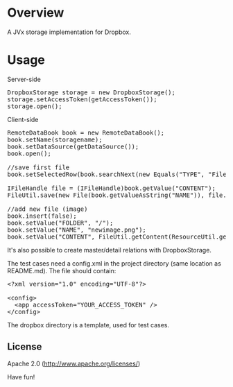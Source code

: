 Overview
========

A JVx storage implementation for Dropbox.

Usage
=====

Server-side

<pre>
DropboxStorage storage = new DropboxStorage();
storage.setAccessToken(getAccessToken());
storage.open();
</pre>

Client-side

<pre>
RemoteDataBook book = new RemoteDataBook();
book.setName(storagename);
book.setDataSource(getDataSource());
book.open();

//save first file
book.setSelectedRow(book.searchNext(new Equals("TYPE", "File"));

IFileHandle file = (IFileHandle)book.getValue("CONTENT");
FileUtil.save(new File(book.getValueAsString("NAME")), file.getInputStream());

//add new file (image)
book.insert(false);
book.setValue("FOLDER", "/");
book.setValue("NAME", "newimage.png");
book.setValue("CONTENT", FileUtil.getContent(ResourceUtil.getResourceAsStream(resourcepath)));
</pre>

It's also possible to create master/detail relations with DropboxStorage.

The test cases need a config.xml in the project directory (same location as README.md).
The file should contain:

<pre>
&lt;?xml version="1.0" encoding="UTF-8"?&gt;

&lt;config&gt;
  &lt;app accessToken="YOUR_ACCESS_TOKEN" /&gt;
&lt;/config&gt;
</pre>

The dropbox directory is a template, used for test cases.


License
-------

Apache 2.0 (http://www.apache.org/licenses/)


Have fun!

